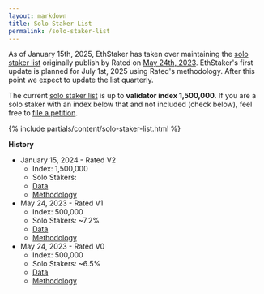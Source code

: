 ```yaml
---
layout: markdown
title: Solo Staker List
permalink: /solo-staker-list
---
```



As of January 15th, 2025, EthStaker has taken over maintaining the [solo staker list](https://github.com/eth-educators/solo-stakers) originally publish by Rated on [May 24th, 2023](https://blog.rated.network/blog/solo-stakers). EthStaker's first update is planned for July 1st, 2025 using Rated's methodology. After this point we expect to update the list quarterly.

The current [solo staker list](https://github.com/eth-educators/solo-stakers) is up to **validator index 1,500,000**. If you are a solo staker with an index below that and not included (check below), feel free to [file a petition](https://forms.gle/YFKFVgq2xdEHS2s26).

{% include partials/content/solo-staker-list.html %}

**History**

- January 15, 2024 - Rated V2
  - Index: 1,500,000
  - Solo Stakers: 
  - [Data](https://github.com/eth-educators/solo-stakers/blob/fb427a7eaa5d5f95bc8cecefd3afcd8b7c6a750f/solos_list/solo_stakers_v2.csv)
  - [Methodology](https://blog.rated.network/blog/solo-stakers)
- May 24, 2023 - Rated V1
  - Index: 500,000
  - Solo Stakers: ~7.2%
  - [Data](https://github.com/eth-educators/solo-stakers/blob/096876e7a9a298e969e76376cc5fe3e60cab305e/solo_stakers_v1.csv)
  - [Methodology](https://blog.rated.network/blog/solo-stakers)
- May 24, 2023 - Rated V0
  - Index: 500,000
  - Solo Stakers: ~6.5%
  - [Data](https://github.com/eth-educators/solo-stakers/blob/0d5cfd34f206e69fe138d4bdb9d31accdc3742c2/solo_stakers_v0.csv)
  - [Methodology](https://blog.rated.network/blog/solo-stakers)
